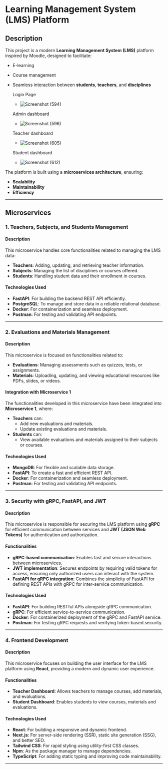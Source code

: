 
# **Learning Management System (LMS) Platform**

## **Description**  
This project is a modern **Learning Management System (LMS)** platform inspired by Moodle, designed to facilitate:  
- E-learning  
- Course management  
- Seamless interaction between **students**, **teachers**, and **disciplines**

  Login Page
  -  ![Screenshot (594)](https://github.com/user-attachments/assets/c030d8af-23d7-4dae-b439-18871b200014)
 
    
  Admin dashboard
  -  ![Screenshot (596)](https://github.com/user-attachments/assets/1be6952a-54ae-418f-a924-4f5af13d21a7)
 
  
  Teacher dashboard
  -   ![Screenshot (605)](https://github.com/user-attachments/assets/3812b31f-f273-412b-a139-b6842a8560f9)

  
  Student dashboard
  -  ![Screenshot (612)](https://github.com/user-attachments/assets/f8196182-c3b5-45bb-893c-5f1ce2865ded)




The platform is built using a **microservices architecture**, ensuring:  
- **Scalability**  
- **Maintainability**  
- **Efficiency**  

---

## **Microservices**

### **1. Teachers, Subjects, and Students Management**  
#### **Description**  
This microservice handles core functionalities related to managing the LMS data:  
- **Teachers**: Adding, updating, and retrieving teacher information.  
- **Subjects**: Managing the list of disciplines or courses offered.  
- **Students**: Handling student data and their enrollment in courses.  

#### **Technologies Used**  
- **FastAPI**: For building the backend REST API efficiently.  
- **PostgreSQL**: To manage and store data in a reliable relational database.  
- **Docker**: For containerization and seamless deployment.  
- **Postman**: For testing and validating API endpoints.  

---

### **2. Evaluations and Materials Management**  
#### **Description**  
This microservice is focused on functionalities related to:  
- **Evaluations**: Managing assessments such as quizzes, tests, or assignments.  
- **Materials**: Uploading, updating, and viewing educational resources like PDFs, slides, or videos.  

#### **Integration with Microservice 1**  
The functionalities developed in this microservice have been integrated into **Microservice 1**, where:  
- **Teachers** can:  
  - Add new evaluations and materials.  
  - Update existing evaluations and materials.  
- **Students** can:  
  - View available evaluations and materials assigned to their subjects or courses.  

#### **Technologies Used**  
- **MongoDB**: For flexible and scalable data storage.  
- **FastAPI**: To create a fast and efficient REST API.  
- **Docker**: For containerization and seamless deployment.  
- **Postman**: For testing and validating API endpoints.  

---

### **3. Security with gRPC, FastAPI, and JWT**  
#### **Description**  
This microservice is responsible for securing the LMS platform using **gRPC** for efficient communication between services and **JWT (JSON Web Tokens)** for authentication and authorization.  

#### **Functionalities**  
- **gRPC-based communication**: Enables fast and secure interactions between microservices.  
- **JWT implementation**: Secures endpoints by requiring valid tokens for access, ensuring only authorized users can interact with the system.  
- **FastAPI for gRPC integration**: Combines the simplicity of FastAPI for defining REST APIs with gRPC for inter-service communication.

#### **Technologies Used**  
- **FastAPI**: For building RESTful APIs alongside gRPC communication.  
- **gRPC**: For efficient service-to-service communication.  
- **Docker**: For containerized deployment of the gRPC and FastAPI service.  
- **Postman**: For testing gRPC requests and verifying token-based security.  

---

### **4. Frontend Development**  
#### **Description**  
This microservice focuses on building the user interface for the LMS platform using **React**, providing a modern and dynamic user experience.  

#### **Functionalities**  
- **Teacher Dashboard**: Allows teachers to manage courses, add materials, and evaluations.  
- **Student Dashboard**: Enables students to view courses, materials and evaluations.  

#### **Technologies Used**  
- **React**: For building a responsive and dynamic frontend.
- **Next.js**: For server-side rendering (SSR), static site generation (SSG), and better SEO.
- **Tailwind CSS**: For rapid styling using utility-first CSS classes.
- **Npm**: As the package manager to manage dependencies.
- **TypeScript**: For adding static typing and improving code maintainability. 

---

